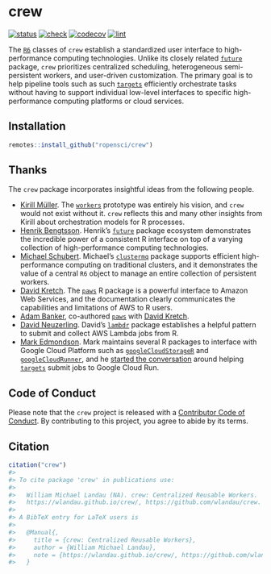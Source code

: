 
# crew

<!--[![CRAN](https://www.r-pkg.org/badges/version/crew)](https://CRAN.R-project.org/package=crew)-->

[![status](https://www.repostatus.org/badges/latest/wip.svg)](https://www.repostatus.org/#wip)
[![check](https://github.com/ropensci/crew/workflows/check/badge.svg)](https://github.com/ropensci/crew/actions?query=workflow%3Acheck)
[![codecov](https://codecov.io/gh/ropensci/crew/branch/main/graph/badge.svg?token=3T5DlLwUVl)](https://app.codecov.io/gh/ropensci/crew)
[![lint](https://github.com/ropensci/crew/workflows/lint/badge.svg)](https://github.com/ropensci/crew/actions?query=workflow%3Alint)

The [`R6`](https://r6.r-lib.org) classes of `crew` establish a
standardized user interface to high-performance computing technologies.
Unlike its closely related [`future`](https://future.futureverse.org/)
package, `crew` prioritizes centralized scheduling, heterogeneous
semi-persistent workers, and user-driven customization. The primary goal
is to help pipeline tools such as such
[`targets`](https://docs.ropensci.org/targets/) efficiently orchestrate
tasks without having to support individual low-level interfaces to
specific high-performance computing platforms or cloud services.

## Installation

``` r
remotes::install_github("ropensci/crew")
```

## Thanks

The `crew` package incorporates insightful ideas from the following
people.

-   [Kirill Müller](https://github.com/krlmlr/). The
    [`workers`](https://github.com/wlandau/worker) prototype was
    entirely his vision, and `crew` would not exist without it. `crew`
    reflects this and many other insights from Kirill about
    orchestration models for R processes.
-   [Henrik Bengtsson](https://github.com/HenrikBengtsson/). Henrik’s
    [`future`](https://github.com/HenrikBengtsson/future/) package
    ecosystem demonstrates the incredible power of a consistent R
    interface on top of a varying collection of high-performance
    computing technologies.
-   [Michael Schubert](https://github.com/mschubert/). Michael’s
    [`clustermq`](https://mschubert.github.io/clustermq/) package
    supports efficient high-performance computing on traditional
    clusters, and it demonstrates the value of a central `R6` object to
    manage an entire collection of persistent workers.
-   [David Kretch](https://github.com/davidkretch). The
    [`paws`](https://github.com/paws-r/paws) R package is a powerful
    interface to Amazon Web Services, and the documentation clearly
    communicates the capabilities and limitations of AWS to R users.
-   [Adam Banker](https://github.com/adambanker), co-authored
    [`paws`](https://github.com/paws-r/paws) with [David
    Kretch](https://github.com/davidkretch).
-   [David Neuzerling](https://github.com/mdneuzerling). David’s
    [`lambdr`](https://github.com/mdneuzerling/lambdr/) package
    establishes a helpful pattern to submit and collect AWS Lambda jobs
    from R.
-   [Mark Edmondson](https://github.com/MarkEdmondson1234/). Mark
    maintains several R packages to interface with Google Cloud Platform
    such as
    [`googleCloudStorageR`](https://github.com/cloudyr/googleCloudStorageR)
    and
    [`googleCloudRunner`](https://github.com/MarkEdmondson1234/googleCloudRunner),
    and he [started the
    conversation](https://github.com/ropensci/targets/issues/720) around
    helping [`targets`](https://github.com/ropensci/targets) submit jobs
    to Google Cloud Run.

## Code of Conduct

Please note that the `crew` project is released with a [Contributor Code
of
Conduct](https://github.com/wlandau/crew/blob/main/CODE_OF_CONDUCT.md).
By contributing to this project, you agree to abide by its terms.

## Citation

``` r
citation("crew")
#> 
#> To cite package 'crew' in publications use:
#> 
#>   William Michael Landau (NA). crew: Centralized Reusable Workers.
#>   https://wlandau.github.io/crew/, https://github.com/wlandau/crew.
#> 
#> A BibTeX entry for LaTeX users is
#> 
#>   @Manual{,
#>     title = {crew: Centralized Reusable Workers},
#>     author = {William Michael Landau},
#>     note = {https://wlandau.github.io/crew/, https://github.com/wlandau/crew},
#>   }
```
